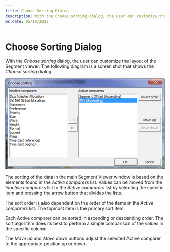 ```yaml
---
title: Choose Sorting Dialog
description: With the Choose sorting dialog, the user can customize the layout of the Segment viewer. 
ms.date: 05/10/2022
---
```


# Choose Sorting Dialog

With the *Choose sorting* dialog, the user can customize the layout of the Segment viewer. The following diagram is a screen shot that shows the *Choose sorting* dialog.

![Segment Viewer Merged.et](images/choose-sorting-dialog.png) 

The sorting of the data in the main Segment Viewer window is based on the elements found in the *Active comparers* list. Values can be moved from the *Inactive comparers* list to the *Active comparers* list by selecting the specific item and pressing the arrow button that divides the lists. 

The sort order is also dependent on the order of the items in the *Active comparers* list. The topmost item is the primary sort item. 

Each Active comparer can be sorted in ascending or descending order. The sort algorithm does its best to perform a simple comparison of the values in the specific column. 

The *Move up* and *Move down* buttons adjust the selected Active comparer to the appropriate position up or down. 

